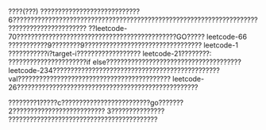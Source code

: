 ????(???)
   ????????????????????????????6???????????????????????????????????????????????????????????????????????????????????????????
   ??leetcode-70?????????????????????????????????????????????GO?????
   leetcode-66 ???????????9????????9?????????????????????????????????
   leetcode-1 ???????????i?target-i??????????????????
   leetcode-21????????: ??????????????????????if else??????????????????????????????????????
   leetcode-234???????????????????????????????????????????????val???????????????????????????????????????????
   leetcode-26???????????????????????????????????????????????????
   
   ????????1?????c?????????????????????????go???????
                  2??????????????????????????
				      3???????????????
	??????????????????????????????????????????